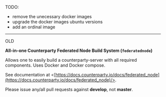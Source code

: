 TODO: 
- remove the unecessary docker images
- upgrade the docker images ubuntu versions
- add an ordinal image

---
OLD

**All-in-one Counterparty Federated Node Build System (`federatednode`)**

Allows one to easily build a counterparty-server with all required components. Uses Docker and Docker compose.

See documentation at <[https://docs.counterparty.io/docs/federated_node](https://docs.counterparty.io/docs/federated_node)/>.

Please issue any/all pull requests against **develop**, not **master**.
